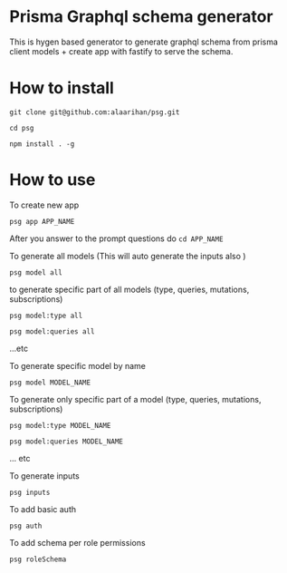 # Prisma Graphql schema generator

This is hygen based generator to generate graphql schema from prisma client models + create app with fastify to serve the schema.

# How to install
`git clone git@github.com:alaarihan/psg.git`

`cd psg`

`npm install . -g`


# How to use
To create new app

`psg app APP_NAME`

After you answer to the prompt questions do `cd APP_NAME`


To generate all models (This will auto generate the inputs also )

`psg model all`


to generate specific part of all models (type, queries, mutations, subscriptions)

`psg model:type all`

`psg model:queries all`

...etc


To generate specific model by name

`psg model MODEL_NAME`


To generate only specific part of a model (type, queries, mutations, subscriptions)

`psg model:type MODEL_NAME`

`psg model:queries MODEL_NAME`

... etc


To generate inputs

`psg inputs`


To add basic auth

`psg auth`


To add schema per role permissions

`psg roleSchema`